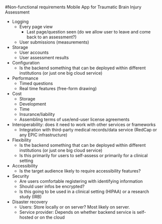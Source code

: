 #Non-functional requirements
Mobile App for Traumatic Brain Injury Assessment

* Logging
  * Every page view
  	* Last page/question seen (do we allow user to leave and come back to an assessment?)
  * User submissions (measurements)
* Storage
  * User accounts
  * User assessment results
* Configuration
  * Is the backend something that can be deployed within different institutions (or just one big cloud service)
* Performance
  * Timed questions
  * Real time features (free-form drawing)
* Cost
  * Storage
  * Development
  * Time
  * Insurance/liability
  * Assembling terms of use/end-user license agreements
* Interoperability: does it need to work with other services or frameworks
  * Integration with third-party medical records/data service (RedCap or any EPIC infrastructure)
* Flexibility
  * Is the backend something that can be deployed within different institutions (or just one big cloud service)
  * Is this primarily for users to self-assess or primarily for a clinical setting
* Accessibility
  * Is the target audience likely to require accessibility features?
* Security
  * Are users comfortable registering with identifying information
  * Should user infos be encrypted?
  * Is this going to be used in a clinical setting (HIPAA) or a research study (IRB)
* Disaster recovery
  * Users: Store locally or on server? Most likely on server.
  * Service provider: Depends on whether backend service is self-hosted or on the cloud